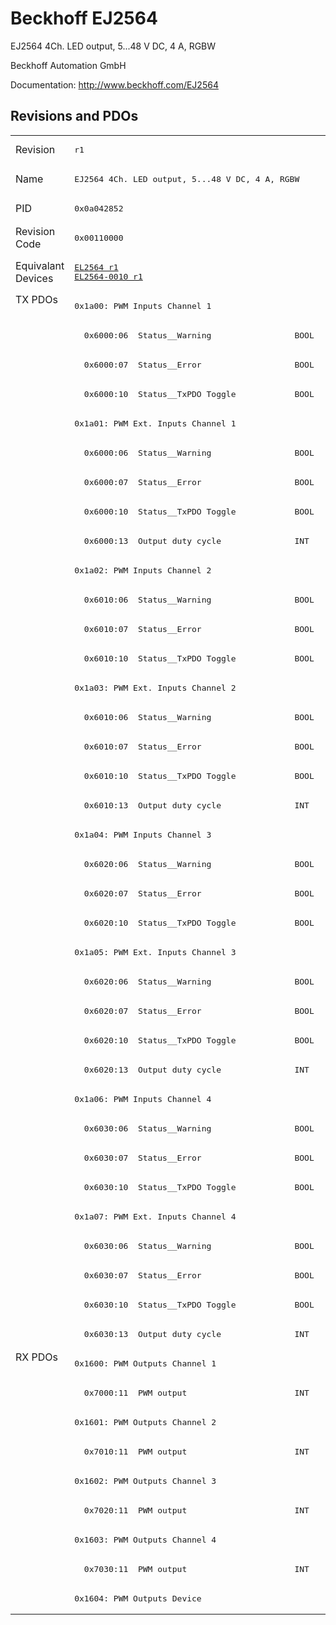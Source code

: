 # Beckhoff EJ2564

EJ2564 4Ch. LED output, 5...48 V DC, 4 A, RGBW

Beckhoff Automation GmbH

Documentation: <a href="http://www.beckhoff.com/EJ2564">http://www.beckhoff.com/EJ2564</a>

## Revisions and PDOs
<table>
<tr >
<td class="first">Revision</td>
<td ><pre>r1</pre></td>
</tr>
<tr >
<td class="first">Name</td>
<td ><pre>EJ2564 4Ch. LED output, 5...48 V DC, 4 A, RGBW</pre></td>
</tr>
<tr >
<td class="first">PID</td>
<td ><pre>0x0a042852</pre></td>
</tr>
<tr >
<td class="first">Revision Code</td>
<td ><pre>0x00110000</pre></td>
</tr>
<tr >
<td class="first">Equivalant Devices</td>
<td ><pre><a href="EL2564">EL2564 r1</a><br/><a href="EL2564-0010">EL2564-0010 r1</a></pre></td>
</tr>
<tr class="txpdo pdosection">
<td class="first" rowspan=36 valign=top>TX PDOs</td>
<td><pre>0x1a00: PWM Inputs Channel 1</pre></td>
<td></td>
</tr>
<tr class="txpdo">
<td ><pre>  0x6000:06  Status__Warning                 BOOL</pre></td>
</tr>
<tr class="txpdo">
<td ><pre>  0x6000:07  Status__Error                   BOOL</pre></td>
</tr>
<tr class="txpdo">
<td ><pre>  0x6000:10  Status__TxPDO Toggle            BOOL</pre></td>
</tr>
<tr class="txpdo pdosection">
<td ><pre>0x1a01: PWM Ext. Inputs Channel 1</pre></td>
</tr>
<tr class="txpdo">
<td ><pre>  0x6000:06  Status__Warning                 BOOL</pre></td>
</tr>
<tr class="txpdo">
<td ><pre>  0x6000:07  Status__Error                   BOOL</pre></td>
</tr>
<tr class="txpdo">
<td ><pre>  0x6000:10  Status__TxPDO Toggle            BOOL</pre></td>
</tr>
<tr class="txpdo">
<td ><pre>  0x6000:13  Output duty cycle               INT</pre></td>
</tr>
<tr class="txpdo pdosection">
<td ><pre>0x1a02: PWM Inputs Channel 2</pre></td>
</tr>
<tr class="txpdo">
<td ><pre>  0x6010:06  Status__Warning                 BOOL</pre></td>
</tr>
<tr class="txpdo">
<td ><pre>  0x6010:07  Status__Error                   BOOL</pre></td>
</tr>
<tr class="txpdo">
<td ><pre>  0x6010:10  Status__TxPDO Toggle            BOOL</pre></td>
</tr>
<tr class="txpdo pdosection">
<td ><pre>0x1a03: PWM Ext. Inputs Channel 2</pre></td>
</tr>
<tr class="txpdo">
<td ><pre>  0x6010:06  Status__Warning                 BOOL</pre></td>
</tr>
<tr class="txpdo">
<td ><pre>  0x6010:07  Status__Error                   BOOL</pre></td>
</tr>
<tr class="txpdo">
<td ><pre>  0x6010:10  Status__TxPDO Toggle            BOOL</pre></td>
</tr>
<tr class="txpdo">
<td ><pre>  0x6010:13  Output duty cycle               INT</pre></td>
</tr>
<tr class="txpdo pdosection">
<td ><pre>0x1a04: PWM Inputs Channel 3</pre></td>
</tr>
<tr class="txpdo">
<td ><pre>  0x6020:06  Status__Warning                 BOOL</pre></td>
</tr>
<tr class="txpdo">
<td ><pre>  0x6020:07  Status__Error                   BOOL</pre></td>
</tr>
<tr class="txpdo">
<td ><pre>  0x6020:10  Status__TxPDO Toggle            BOOL</pre></td>
</tr>
<tr class="txpdo pdosection">
<td ><pre>0x1a05: PWM Ext. Inputs Channel 3</pre></td>
</tr>
<tr class="txpdo">
<td ><pre>  0x6020:06  Status__Warning                 BOOL</pre></td>
</tr>
<tr class="txpdo">
<td ><pre>  0x6020:07  Status__Error                   BOOL</pre></td>
</tr>
<tr class="txpdo">
<td ><pre>  0x6020:10  Status__TxPDO Toggle            BOOL</pre></td>
</tr>
<tr class="txpdo">
<td ><pre>  0x6020:13  Output duty cycle               INT</pre></td>
</tr>
<tr class="txpdo pdosection">
<td ><pre>0x1a06: PWM Inputs Channel 4</pre></td>
</tr>
<tr class="txpdo">
<td ><pre>  0x6030:06  Status__Warning                 BOOL</pre></td>
</tr>
<tr class="txpdo">
<td ><pre>  0x6030:07  Status__Error                   BOOL</pre></td>
</tr>
<tr class="txpdo">
<td ><pre>  0x6030:10  Status__TxPDO Toggle            BOOL</pre></td>
</tr>
<tr class="txpdo pdosection">
<td ><pre>0x1a07: PWM Ext. Inputs Channel 4</pre></td>
</tr>
<tr class="txpdo">
<td ><pre>  0x6030:06  Status__Warning                 BOOL</pre></td>
</tr>
<tr class="txpdo">
<td ><pre>  0x6030:07  Status__Error                   BOOL</pre></td>
</tr>
<tr class="txpdo">
<td ><pre>  0x6030:10  Status__TxPDO Toggle            BOOL</pre></td>
</tr>
<tr class="txpdo">
<td ><pre>  0x6030:13  Output duty cycle               INT</pre></td>
</tr>
<tr class="rxpdo pdosection">
<td class="first" rowspan=9 valign=top>RX PDOs</td>
<td><pre>0x1600: PWM Outputs Channel 1</pre></td>
<td></td>
</tr>
<tr class="rxpdo">
<td ><pre>  0x7000:11  PWM output                      INT</pre></td>
</tr>
<tr class="rxpdo pdosection">
<td ><pre>0x1601: PWM Outputs Channel 2</pre></td>
</tr>
<tr class="rxpdo">
<td ><pre>  0x7010:11  PWM output                      INT</pre></td>
</tr>
<tr class="rxpdo pdosection">
<td ><pre>0x1602: PWM Outputs Channel 3</pre></td>
</tr>
<tr class="rxpdo">
<td ><pre>  0x7020:11  PWM output                      INT</pre></td>
</tr>
<tr class="rxpdo pdosection">
<td ><pre>0x1603: PWM Outputs Channel 4</pre></td>
</tr>
<tr class="rxpdo">
<td ><pre>  0x7030:11  PWM output                      INT</pre></td>
</tr>
<tr class="rxpdo pdosection">
<td ><pre>0x1604: PWM Outputs Device</pre></td>
</tr>
</table>
